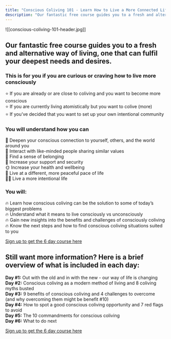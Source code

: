 ```yaml
---
title: "Conscious Coliving 101 - Learn How to Live a More Connected Life"
description: "Our fantastic free course guides you to a fresh and alternative way of living, one that can fulfill your deepest needs and desires."
---
```

![[conscious-coliving-101-header.jpg]]

## Our fantastic free course guides you to a fresh and alternative way of living, one that can fulfil your deepest needs and desires.

### This is for you if you are curious or craving how to live more consciously 
⭐️ If you are already or are close to coliving and you want to become more conscious<br/>
⭐️ If you are currently living atomistically but you want to colive (more)<br/>
⭐️ If you’ve decided that you want to set up your own intentional community

### You will understand how you can
💞 Deepen your conscious connection to yourself, others, and the world around you<br/>
🙌 Interact with like-minded people sharing similar values<br/>
🏡 Find a sense of belonging<br/>
👭 Increase your support and security<br/>
🌞 Increase your health and wellbeing<br/>
🐌 Live at a different, more peaceful pace of life<br/>
🧘‍♂️ Live a more intentional life

### You will:
🔥 Learn how conscious coliving can be the solution to some of today’s biggest problems<br/>
🔥 Understand what it means to live consciously vs unconsciously<br/>
🔥 Gain new insights into the benefits and challenges of consciously coliving<br/>
🔥 Know the next steps and how to find conscious coliving situations suited to you

[Sign up to get the 6 day course here](https://1ebb0834.sibforms.com/serve/MUIFAEMNLI7kXyNKD5KccUjcoyWejikMsK__uqdgAYC1YQpABFgJ8LDvU01YLMKddnA2CXM5XjjHpR_5Beg96j8Xl5jd5COsgJWLYKxE-2WKCOcafCgQeuS3J-RksmJXbhh94kHiYTaWDvGQZ2OXctLjvg9Fk-sSM5e4nsFdlyqDxT2ZulDDgfQtgdGxuRfQD38rHOiq5NNNIUcm)

## Still want more information? Here is a brief overview of what is included in each day:
**Day #1:** Out with the old and in with the new - our way of life is changing<br/>
**Day #2:** Conscious coliving as a modern method of living and 8 coliving myths busted<br/>
**Day #3:** 9 benefits of conscious coliving and 4 challenges to overcome (and why overcoming them might be benefit #10)<br/>
**Day #4:** How to spot a good conscious coliving opportunity and 7 red flags to avoid<br/>
**Day #5:** The 10 commandments for conscious coliving<br/>
**Day #6:** What to do next

[Sign up to get the 6 day course here](https://1ebb0834.sibforms.com/serve/MUIFAEMNLI7kXyNKD5KccUjcoyWejikMsK__uqdgAYC1YQpABFgJ8LDvU01YLMKddnA2CXM5XjjHpR_5Beg96j8Xl5jd5COsgJWLYKxE-2WKCOcafCgQeuS3J-RksmJXbhh94kHiYTaWDvGQZ2OXctLjvg9Fk-sSM5e4nsFdlyqDxT2ZulDDgfQtgdGxuRfQD38rHOiq5NNNIUcm)
  
